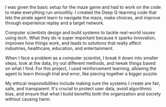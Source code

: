 I was given the basic setup for the maze game and had to work on the code to make everything run smoothly.
I created the Deep Q-learning code that lets the pirate agent learn to navigate the maze, make choices, and improve through experience replay and a target network.

Computer scientists design and build systems to tackle real-world issues using tech.
What they do is super important because it sparks innovation, improves how things work, and leads to solutions that really affect industries, healthcare, education, and entertainment.

When I face a problem as a computer scientist, I break it down into smaller steps, look at the data, try out different methods, and tweak things based on what I find.
For this project, I used reinforcement learning, allowing the agent to learn through trial and error, like piecing together a bigger puzzle.

My ethical responsibilities include making sure the systems I create are fair, safe, and transparent.
It's crucial to protect user data, avoid algorithmic bias, and ensure that what I build benefits both the organization and society without causing harm.
